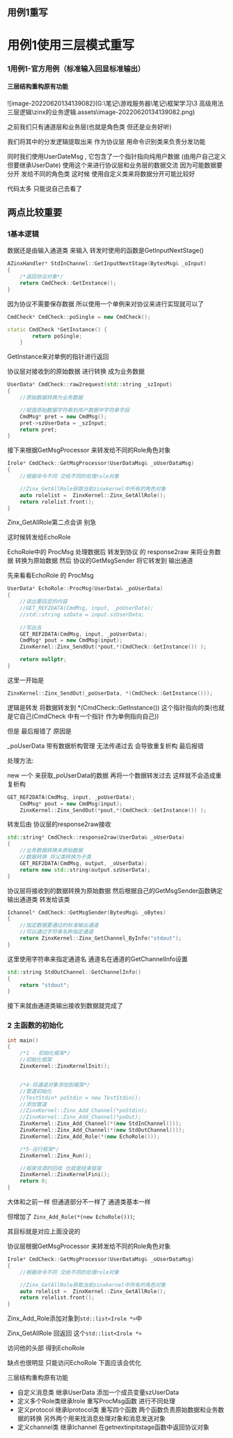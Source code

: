 ## 用例1重写

# 用例1使用三层模式重写

### 1用例1-官方用例（标准输入回显标准输出）



#### 三层结构重构原有功能

![image-20220620134139082](G:\笔记\游戏服务器\笔记\框架学习\3 高级用法 三层逻辑\zinx的业务逻辑.assets\image-20220620134139082.png)

之前我们只有通道层和业务层(也就是角色类 但还是业务好听)

我们将其中的分发逻辑提取出来  作为协议层  用命令识别类来负责分发功能  

同时我们使用UserDateMsg , 它包含了一个指针指向纯用户数据 (由用户自己定义 但要继承UserDate)  使用这个来进行协议层和业务层的数据交流  因为可能数据要分开 发给不同的角色类  这时候 使用自定义类来将数据分开可能比较好





代码太多 只能说自己去看了 

## 两点比较重要

### 1基本逻辑

数据还是由输入通道类 来输入 转发时使用的函数是GetInputNextStage()

```c++
AZinxHandler* StdInChannel::GetInputNextStage(BytesMsg& _oInput)
{
    /*返回协议对象*/
    return CmdCheck::GetInstance();
}
```

因为协议不需要保存数据  所以使用一个单例来对协议来进行实现就可以了

```c++
CmdCheck* CmdCheck::poSingle = new CmdCheck();

static CmdCheck *GetInstance() {
        return poSingle;
    }
```

GetInstance来对单例的指针进行返回



协议层对接收到的原始数据 进行转换 成为业务数据

```c++
UserData* CmdCheck::raw2request(std::string _szInput)
{
    //原始数据转换为业务数据 

    //赋值原始数据字符串到用户数据中字符串字段
    CmdMsg* pret = new CmdMsg();
    pret->szUserData = _szInput;
    return pret;
}
```

接下来根据GetMsgProcessor 来转发给不同的Role角色对象

```c++
Irole* CmdCheck::GetMsgProcessor(UserDataMsg& _oUserDataMsg)
{
    //根据命令不同 交给不同的处理role对象

    //Zinx_GetAllRole获取当前zinxkernel中所有的角色对象
    auto rolelist =  ZinxKernel::Zinx_GetAllRole();
    return rolelist.front();
}
```

Zinx_GetAllRole第二点会讲 别急



这时候转发给EchoRole

 EchoRole中的 ProcMsg 处理数据后  转发到协议 的 response2raw 来将业务数据 转换为原始数据  然后 协议的GetMsgSender 将它转发到 输出通道

先来看看EchoRole 的 ProcMsg

```c++
UserData* EchoRole::ProcMsg(UserData& _poUserData)
{
    //读出要回显的内容
    //GET_REF2DATA(CmdMsg, input, _poUserData);
    //std::string szData = input.szUserData;
    
    //写出去
    GET_REF2DATA(CmdMsg, input, _poUserData);
    CmdMsg* pout = new CmdMsg(input);
    ZinxKernel::Zinx_SendOut(*pout,*(CmdCheck::GetInstance()) );

    return nullptr;
}
```

这里一开始是 

```c++
ZinxKernel::Zinx_SendOut(_poUserData, *(CmdCheck::GetInstance()));
```

逻辑是转发 将数据转发到 *(CmdCheck::GetInstance()) 这个指针指向的类(也就是它自己(CmdCheck 中有一个指针 作为单例指向自己))

但是 最后报错了 原因是

_poUserData 带有数据析构管理  无法传递过去   会导致重复析构 最后报错

处理方法:

new 一个  来获取_poUserData的数据  再将一个数据转发过去 这样就不会造成重复析构

```c++
GET_REF2DATA(CmdMsg, input, _poUserData);
    CmdMsg* pout = new CmdMsg(input);
    ZinxKernel::Zinx_SendOut(*pout,*(CmdCheck::GetInstance()) );
```

转发后由 协议层的response2raw接收

```c++
std::string* CmdCheck::response2raw(UserData& _oUserData)
{
    //业务数据转换未原始数据
    //数据转换 将父类转换为子类
    GET_REF2DATA(CmdMsg, output, _oUserData);
    return new std::string(output.szUserData);
}
```

协议层将接收到的数据转换为原始数据  然后根据自己的GetMsgSender函数确定 输出通道类  转发给该类

```c++
Ichannel* CmdCheck::GetMsgSender(BytesMsg& _oBytes)
{
    //指定数据要通过的标准输出通道
    //可以通过字符串名称指定通道
    return ZinxKernel::Zinx_GetChannel_ByInfo("stdout");
}
```

这里使用字符串来指定通道名  通道名在通道的GetChannelInfo设置

```c++
std::string StdOutChannel::GetChannelInfo()
{
    return "stdout";
}
```

接下来就由通道类输出接收到数据就完成了



### 2 主函数的初始化

```c++
int main()
{
	/*1 - 初始化框架*/
	//初始化框架
	ZinxKernel::ZinxKernelInit();


	/*4-将通道对象添加到框架*/
	//管道初始化
	//TestStdin* poStdin = new TestStdin();
	//添加管道
	//ZinxKernel::Zinx_Add_Channel(*poStdin);
	//ZinxKernel::Zinx_Add_Channel(*poOut);
	ZinxKernel::Zinx_Add_Channel(*(new StdInChannel()));
	ZinxKernel::Zinx_Add_Channel(*(new StdOutChannel()));
	ZinxKernel::Zinx_Add_Role(*(new EchoRole()));

	/*5-运行框架*/
	ZinxKernel::Zinx_Run();

	//框架资源的回收 也就是结束框架
	ZinxKernel::ZinxKernelFini();
	return 0;
}

```

大体和之前一样 但通道部分不一样了  通道类基本一样

但增加了 `Zinx_Add_Role(*(new EchoRole()))`;

其目标就是对应上面没说的

协议层根据GetMsgProcessor 来转发给不同的Role角色对象

```c++
Irole* CmdCheck::GetMsgProcessor(UserDataMsg& _oUserDataMsg)
{
    //根据命令不同 交给不同的处理role对象

    //Zinx_GetAllRole获取当前zinxkernel中所有的角色对象
    auto rolelist =  ZinxKernel::Zinx_GetAllRole();
    return rolelist.front();
}
```

Zinx_Add_Role添加对象到`std::list<Irole *>`中  

Zinx_GetAllRole 回返回 这个`std::list<Irole *>`

访问他的头部 得到EchoRole 

缺点也很明显 只能访问EchoRole  下面应该会优化



三层结构重构原有功能

- 自定义消息类 继承UserData 添加一个成员变量szUserData
- 定义多个Role类继承Irole   重写ProcMsg函数 进行不同处理
- 定义protocol 继承Iprotocol类 重写四个函数 两个函数负责原始数据和业务数据的转换  另外两个用来找消息处理对象和消息发送对象 
- 定义channel类 继承Ichannel 在getnextinpitstage函数中返回协议对象



